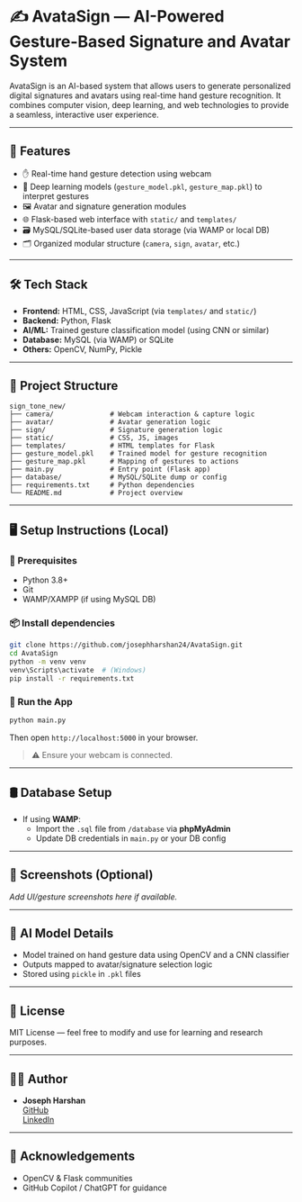 # ✍️ AvataSign — AI-Powered Gesture-Based Signature and Avatar System

AvataSign is an AI-based system that allows users to generate personalized digital signatures and avatars using real-time hand gesture recognition. It combines computer vision, deep learning, and web technologies to provide a seamless, interactive user experience.

---

## 🚀 Features

- ✋ Real-time hand gesture detection using webcam
- 🧠 Deep learning models (`gesture_model.pkl`, `gesture_map.pkl`) to interpret gestures
- 🖼️ Avatar and signature generation modules
- 🌐 Flask-based web interface with `static/` and `templates/`
- 🗃️ MySQL/SQLite-based user data storage (via WAMP or local DB)
- 🗂️ Organized modular structure (`camera`, `sign`, `avatar`, etc.)

---

## 🛠️ Tech Stack

- **Frontend:** HTML, CSS, JavaScript (via `templates/` and `static/`)
- **Backend:** Python, Flask
- **AI/ML:** Trained gesture classification model (using CNN or similar)
- **Database:** MySQL (via WAMP) or SQLite
- **Others:** OpenCV, NumPy, Pickle

---

## 📂 Project Structure

```
sign_tone_new/
├── camera/              # Webcam interaction & capture logic
├── avatar/              # Avatar generation logic
├── sign/                # Signature generation logic
├── static/              # CSS, JS, images
├── templates/           # HTML templates for Flask
├── gesture_model.pkl    # Trained model for gesture recognition
├── gesture_map.pkl      # Mapping of gestures to actions
├── main.py              # Entry point (Flask app)
├── database/            # MySQL/SQLite dump or config
├── requirements.txt     # Python dependencies
└── README.md            # Project overview
```

---

## 🖥️ Setup Instructions (Local)

### 🔧 Prerequisites
- Python 3.8+
- Git
- WAMP/XAMPP (if using MySQL DB)

### 📦 Install dependencies

```bash
git clone https://github.com/josephharshan24/AvataSign.git
cd AvataSign
python -m venv venv
venv\Scripts\activate  # (Windows)
pip install -r requirements.txt
```

### 🧠 Run the App

```bash
python main.py
```

Then open `http://localhost:5000` in your browser.

> ⚠️ Ensure your webcam is connected.

---

## 🛢️ Database Setup

- If using **WAMP**:
  - Import the `.sql` file from `/database` via **phpMyAdmin**
  - Update DB credentials in `main.py` or your DB config

---

## 📸 Screenshots (Optional)

_Add UI/gesture screenshots here if available._

---

## 🧠 AI Model Details

- Model trained on hand gesture data using OpenCV and a CNN classifier
- Outputs mapped to avatar/signature selection logic
- Stored using `pickle` in `.pkl` files

---

## 📜 License

MIT License — feel free to modify and use for learning and research purposes.

---

## 👨‍💻 Author

- **Joseph Harshan**  
  [GitHub](https://github.com/josephharshan24)  
  [LinkedIn](https://linkedin.com/in/josephharshan24)

---

## 🙏 Acknowledgements

- OpenCV & Flask communities
- GitHub Copilot / ChatGPT for guidance
